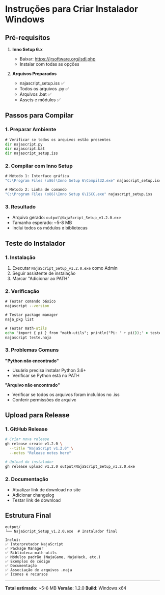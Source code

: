 # Instruções para Criar Instalador Windows

## Pré-requisitos

1. **Inno Setup 6.x**
   - Baixar: https://jrsoftware.org/isdl.php
   - Instalar com todas as opções

2. **Arquivos Preparados**
   - najascript_setup.iss ✅
   - Todos os arquivos .py ✅
   - Arquivos .bat ✅
   - Assets e módulos ✅

## Passos para Compilar

### 1. Preparar Ambiente
```cmd
# Verificar se todos os arquivos estão presentes
dir najascript.py
dir najascript.bat
dir najascript_setup.iss
```

### 2. Compilar com Inno Setup
```cmd
# Método 1: Interface gráfica
"C:\Program Files (x86)\Inno Setup 6\Compil32.exe" najascript_setup.iss

# Método 2: Linha de comando
"C:\Program Files (x86)\Inno Setup 6\ISCC.exe" najascript_setup.iss
```

### 3. Resultado
- Arquivo gerado: `output\NajaScript_Setup_v1.2.0.exe`
- Tamanho esperado: ~5-8 MB
- Inclui todos os módulos e bibliotecas

## Teste do Instalador

### 1. Instalação
1. Executar `NajaScript_Setup_v1.2.0.exe` como Admin
2. Seguir assistente de instalação
3. Marcar "Adicionar ao PATH"

### 2. Verificação
```cmd
# Testar comando básico
najascript --version

# Testar package manager
naja_pkg list

# Testar math-utils
echo 'import { pi } from "math-utils"; println("Pi: " + pi());' > teste.naja
najascript teste.naja
```

### 3. Problemas Comuns

**"Python não encontrado"**
- Usuário precisa instalar Python 3.6+
- Verificar se Python está no PATH

**"Arquivo não encontrado"**
- Verificar se todos os arquivos foram incluídos no .iss
- Conferir permissões de arquivo

## Upload para Release

### 1. GitHub Release
```bash
# Criar nova release
gh release create v1.2.0 \
  --title "NajaScript v1.2.0" \
  --notes "Release notes here"

# Upload do instalador
gh release upload v1.2.0 output/NajaScript_Setup_v1.2.0.exe
```

### 2. Documentação
- Atualizar link de download no site
- Adicionar changelog
- Testar link de download

## Estrutura Final

```
output/
└── NajaScript_Setup_v1.2.0.exe  # Instalador final

Inclui:
✅ Interpretador NajaScript
✅ Package Manager
✅ Biblioteca math-utils
✅ Módulos padrão (NajaGame, NajaHack, etc.)
✅ Exemplos de código
✅ Documentação
✅ Associação de arquivos .naja
✅ Ícones e recursos
```

---

**Total estimado**: ~5-8 MB
**Versão**: 1.2.0
**Build**: Windows x64
